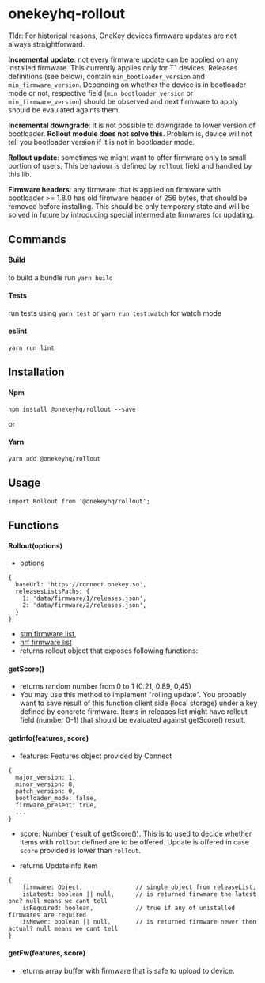 onekeyhq-rollout
=========

Tldr: For historical reasons, OneKey devices firmware updates are not always straightforward.

__Incremental update__: not every firmware update can be applied on any installed firmware. This currently applies only for T1 devices. Releases definitions (see below), contain `min_bootloader_version` and `min_firmware_version`. Depending on whether the device is in bootloader mode or not, respective field (`min_bootloader_version` or `min_firmware_version`) should be observed and next firmware to apply should be evaulated againts them.

__Incremental downgrade__: it is not possible to downgrade to lower version of bootloader. __Rollout module does not solve this__. Problem is, device will not tell you bootloader version if it is not in bootloader mode.

__Rollout update__: sometimes we might want to offer firmware only to small portion of users. This behaviour is defined by `rollout` field and handled by this lib.

__Firmware headers__: any firmware that is applied on firmware with bootloader  >= 1.8.0 has old firmware header of 256 bytes, that should be removed before installing. This should be only temporary state and will be solved in future by introducing special intermediate firmwares for updating.


Commands
-

#### Build
to build a bundle run `yarn build`

#### Tests
run tests using `yarn test` or `yarn run test:watch` for watch mode

#### eslint
`yarn run lint`

Installation
-----

#### Npm
```npm install @onekeyhq/rollout --save```

or

#### Yarn
```yarn add @onekeyhq/rollout```

Usage
-----

```import Rollout from '@onekeyhq/rollout';```

Functions
-----

#### Rollout(options)
- options
```
{
  baseUrl: 'https://connect.onekey.so',
  releasesListsPaths: {
    1: 'data/firmware/1/releases.json',
    2: 'data/firmware/2/releases.json',
  }
}
```
- [stm firmware list](https://connect.onekey.so/data/firmware/1/releases.json),
- [nrf firmware list](https://connect.onekey.so/data/nrf/releases.json)
- returns rollout object that exposes following functions:

#### getScore()
- returns random number from 0 to 1 (0.21, 0.89, 0,45)
- You may use this method to implement "rolling update". You probably want to save result of this function client side (local storage) under a key defined by concrete firmware. Items in releases list might have rollout field (number 0-1) that should be evaluated against getScore() result.

#### getInfo(features, score)
- features: Features object provided by Connect
```
{
  major_version: 1,
  minor_version: 8,
  patch_version: 0,
  bootloader_mode: false,
  firmware_present: true,
  ...
}
```
- score: Number (result of getScore()). This is to used to decide whether items with `rollout` defined are to be offered. Update is offered in case `score` provided is lower than `rollout`.

- returns UpdateInfo item
```
{
    firmware: Object,               // single object from releaseList,
    isLatest: boolean || null,      // is returned firwmare the latest one? null means we cant tell
    isRequired: boolean,            // true if any of unistalled firmwares are required
    isNewer: boolean || null,       // is returned firmware newer then actual? null means we cant tell
}
```
#### getFw(features, score)
- returns array buffer with firmware that is safe to upload to device.
